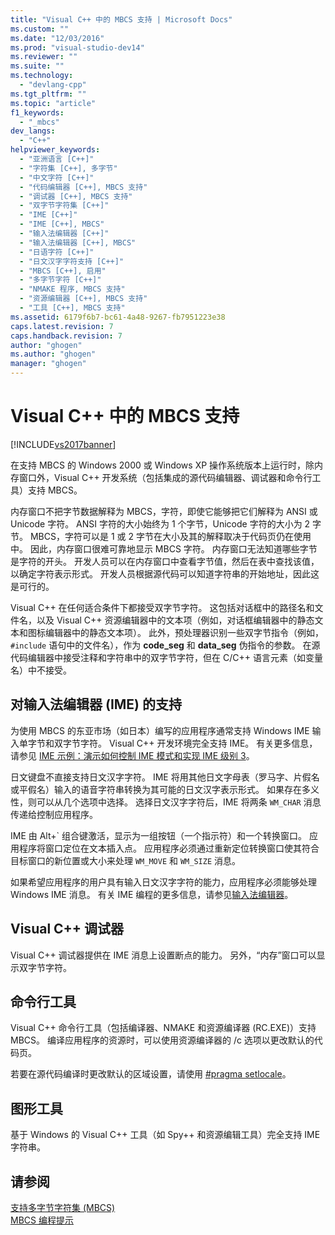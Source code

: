 ```yaml
---
title: "Visual C++ 中的 MBCS 支持 | Microsoft Docs"
ms.custom: ""
ms.date: "12/03/2016"
ms.prod: "visual-studio-dev14"
ms.reviewer: ""
ms.suite: ""
ms.technology: 
  - "devlang-cpp"
ms.tgt_pltfrm: ""
ms.topic: "article"
f1_keywords: 
  - "_mbcs"
dev_langs: 
  - "C++"
helpviewer_keywords: 
  - "亚洲语言 [C++]"
  - "字符集 [C++], 多字节"
  - "中文字符 [C++]"
  - "代码编辑器 [C++], MBCS 支持"
  - "调试器 [C++], MBCS 支持"
  - "双字节字符集 [C++]"
  - "IME [C++]"
  - "IME [C++], MBCS"
  - "输入法编辑器 [C++]"
  - "输入法编辑器 [C++], MBCS"
  - "日语字符 [C++]"
  - "日文汉字字符支持 [C++]"
  - "MBCS [C++], 启用"
  - "多字节字符 [C++]"
  - "NMAKE 程序, MBCS 支持"
  - "资源编辑器 [C++], MBCS 支持"
  - "工具 [C++], MBCS 支持"
ms.assetid: 6179f6b7-bc61-4a48-9267-fb7951223e38
caps.latest.revision: 7
caps.handback.revision: 7
author: "ghogen"
ms.author: "ghogen"
manager: "ghogen"
---
```

# Visual C++ 中的 MBCS 支持
[!INCLUDE[vs2017banner](../assembler/inline/includes/vs2017banner.md)]

在支持 MBCS 的 Windows 2000 或 Windows XP 操作系统版本上运行时，除内存窗口外，Visual C\+\+ 开发系统（包括集成的源代码编辑器、调试器和命令行工具）支持 MBCS。  
  
 内存窗口不把字节数据解释为 MBCS，字符，即使它能够把它们解释为 ANSI 或 Unicode 字符。  ANSI 字符的大小始终为 1 个字节，Unicode 字符的大小为 2 字节。  MBCS，字符可以是 1 或 2 字节在大小及其的解释取决于代码页仍在使用中。  因此，内存窗口很难可靠地显示 MBCS 字符。  内存窗口无法知道哪些字节是字符的开头。  开发人员可以在内存窗口中查看字节值，然后在表中查找该值，以确定字符表示形式。  开发人员根据源代码可以知道字符串的开始地址，因此这是可行的。  
  
 Visual C\+\+ 在任何适合条件下都接受双字节字符。  这包括对话框中的路径名和文件名，以及 Visual C\+\+ 资源编辑器中的文本项（例如，对话框编辑器中的静态文本和图标编辑器中的静态文本项）。  此外，预处理器识别一些双字节指令（例如，`#include` 语句中的文件名），作为 **code\_seg** 和 **data\_seg** 伪指令的参数。  在源代码编辑器中接受注释和字符串中的双字节字符，但在 C\/C\+\+ 语言元素（如变量名）中不接受。  
  
##  <a name="_core_support_for_the_input_method_editor_.28.ime.29"></a> 对输入法编辑器 \(IME\) 的支持  
 为使用 MBCS 的东亚市场（如日本）编写的应用程序通常支持 Windows IME 输入单字节和双字节字符。  Visual C\+\+ 开发环境完全支持 IME。  有关更多信息，请参见 [IME 示例：演示如何控制 IME 模式和实现 IME 级别 3](http://msdn.microsoft.com/zh-cn/87ebdf65-cef0-451d-a6fc-d5fb64178b14)。  
  
 日文键盘不直接支持日文汉字字符。  IME 将用其他日文字母表（罗马字、片假名或平假名）输入的语音字符串转换为其可能的日文汉字表示形式。  如果存在多义性，则可以从几个选项中选择。  选择日文汉字字符后，IME 将两条 `WM_CHAR` 消息传递给控制应用程序。  
  
 IME 由 Alt\+\` 组合键激活，显示为一组按钮（一个指示符）和一个转换窗口。  应用程序将窗口定位在文本插入点。  应用程序必须通过重新定位转换窗口使其符合目标窗口的新位置或大小来处理 `WM_MOVE` 和 `WM_SIZE` 消息。  
  
 如果希望应用程序的用户具有输入日文汉字字符的能力，应用程序必须能够处理 Windows IME 消息。  有关 IME 编程的更多信息，请参见[输入法编辑器](https://msdn.microsoft.com/en-us/library/ms776145.aspx)。  
  
## Visual C\+\+ 调试器  
 Visual C\+\+ 调试器提供在 IME 消息上设置断点的能力。  另外，“内存”窗口可以显示双字节字符。  
  
## 命令行工具  
 Visual C\+\+ 命令行工具（包括编译器、NMAKE 和资源编译器 \(RC.EXE\)）支持 MBCS。  编译应用程序的资源时，可以使用资源编译器的 \/c 选项以更改默认的代码页。  
  
 若要在源代码编译时更改默认的区域设置，请使用 [\#pragma setlocale](../preprocessor/setlocale.md)。  
  
## 图形工具  
 基于 Windows 的 Visual C\+\+ 工具（如 Spy\+\+ 和资源编辑工具）完全支持 IME 字符串。  
  
## 请参阅  
 [支持多字节字符集 \(MBCS\)](../text/support-for-multibyte-character-sets-mbcss.md)   
 [MBCS 编程提示](../text/mbcs-programming-tips.md)